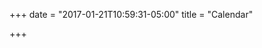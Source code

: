 +++
date = "2017-01-21T10:59:31-05:00"
title = "Calendar"

+++

<script type="text/javascript">
<!--  to hide script contents from old browsers
function encode (str) {
  var dest = "";
  var len = str.length;
  var index = 0;
  var code = null;
  for (var i = 0; i < len; i++) {
    var ch = str.charAt(i);
    if (ch == " ") code = "%20";
    else if (ch == "%") code = "%25";
    else if (ch == ",") code = "%2C";
    else if (ch == ";") code = "%3B";
    else if (ch == "\b") code = "%08";
    else if (ch == "\t") code = "%09";
    else if (ch == "\n") code = "%0A";
    else if (ch == "\f") code = "%0C";
    else if (ch == "\r") code = "%0D";
    if (code != null) {
      dest += str.substring(index,i) + code;
      index = i + 1;
      code = null;
    }
  }
  if (index < len)
    dest += str.substring(index, len);
  return dest;
}
function decode (str) {
  var dest = "";
  var len = str.length;
  var index = 0;
  var code = null;
  var i = 0;
  while (i < len) {
    i = str.indexOf ("%", i);
    if (i == -1)
      break;
    if (index < i)
      dest += str.substring(index, i);
    code = str.substring (i+1,i+3);
    i += 3;
    index = i;
    if (code == "20") dest += " ";
    else if (code == "25") dest += "%";
    else if (code == "2C") dest += ",";
    else if (code == "3B") dest += ";";    
    else if (code == "08") dest += "\b";
    else if (code == "09") dest += "\t";
    else if (code == "0A") dest += "\n";
    else if (code == "0C") dest += "\f";
    else if (code == "0D") dest += "\r";
    else {
      i -= 2;
      index -= 3;
    }
  }        
  if (index < len)
    dest += str.substring(index, len);
  return dest;
}
function arrayOfDaysInMonths(isLeapYear)
{
   this[0] = 31;
   this[1] = 28;
   if (isLeapYear)
   this[1] = 29;
   this[2] = 31;
   this[3] = 30;
   this[4] = 31;
   this[5] = 30;
   this[6] = 31;
   this[7] = 31;
   this[8] = 30;
   this[9] = 31;
   this[10] = 30;
   this[11] = 31;
}
function daysInMonth(month, year)
{
   var isLeapYear = (((year % 4 == 0) && (year % 100 != 0)) || (year % 400 == 0));
   var monthDays  = new arrayOfDaysInMonths(isLeapYear);
   return monthDays[month];
}
function calendar(day, month, year)
{
   var monthNames = "JanFebMarAprMayJunJulAugSepOctNovDec";
   var today      = new Date();
   if (month == '0') {
     today = new Date("January "+day+", "+year+" 00:00:00");
   }
   if (month == '1') {
     today = new Date("February "+day+", "+year+" 00:00:00");
   }
   if (month == '2') {
     today = new Date("March "+day+", "+year+" 00:00:00");
   }
   if (month == '3') {
     today = new Date("April "+day+", "+year+" 00:00:00");
   }
   if (month == '4') {
     today = new Date("May "+day+", "+year+" 00:00:00");
   }
    if (month == '5') {
     today = new Date("June "+day+", "+year+" 00:00:00");
   } 
   if (month == '6') {
     today = new Date("July "+day+", "+year+" 00:00:00");
   } 
   if (month == '7') {
     today = new Date("August "+day+", "+year+" 00:00:00");
   } 
   if (month == '8') {
     today = new Date("September "+day+", "+year+" 00:00:00");
   }
    if (month == '9') {
     today = new Date("October "+day+", "+year+" 00:00:00");
   }
    if (month == '10') {
     today = new Date("November "+day+", "+year+" 00:00:00");
   }
    if (month == '11') {
     today = new Date("December "+day+", "+year+" 00:00:00");
   }
   var numDays    = daysInMonth(month, year);
   var firstDay   = today;
       firstDay.setDate(1);
   var startDay = firstDay.getDay();
   var column = 0;
   document.write("<CENTER>");
   document.write("<TABLE BORDER>");
   document.write("<TR><TH COLSPAN=7>");
   document.write(monthNames.substring(3*month, 3*(month + 1)) + " " + year);
   document.write("</th></tr><TR><TH>Sun</th><TH>Mon</th><TH>Tue</th><TH>Wed</th><TH>Thu</th><TH>Fri</th><TH>Sat</th></tr>");

   document.write("<TR>");
   column = 0;
   for (i=0; i<startDay; i++)
   {
      document.write("<TD>&nbsp;</td>");
      column++;
   }
 
   for (i=1; i <= numDays; i++)
   {
      var s = "" + i;
      if ((readCookie("d"+year+month+i) != null)) 
        s = s.fontcolor("#FF0000");
      s = s.link("../../reminder?year="+year+"&month="+month+"&day="+i);;
      document.write("<TD>" + s);
      if (++column == 7)
      {
         document.write("</tr><TR>"); // start a new row
         column = 0;
      }
      document.write("</td>");
   }
   document.write("</tr></TABLE>");
   document.writeln("</CENTER>");
}

function readCookie(name) {
		var nameEQ = name + "=";
		var ca = document.cookie.split(';');
		for(var i=0;i < ca.length;i++) {
			var c = ca[i];
			while (c.charAt(0)==' ') c = c.substring(1,c.length);
			if (c.indexOf(nameEQ) == 0) return c.substring(nameEQ.length,c.length);
		}
		return null;
	}

// --> <!-- end hiding contents from old browsers  -->
</SCRIPT>

<SCRIPT LANGUAGE="JavaScript">
<!--  to hide script contents from old browsers
   var today = new Date();
   var day        = today.getDate();
   var month      = today.getMonth();
   var year       = today.getYear() + 1900;
  var numMonths = 3;
  for (k=0; k < numMonths; k++) {;
    if (month+k==12) {
      calendar(day,0,year+1);
    }
    else {
      calendar(day,month+k,year);
    } 
  }
// --> <!-- end hiding contents from old browsers  -->
</script>